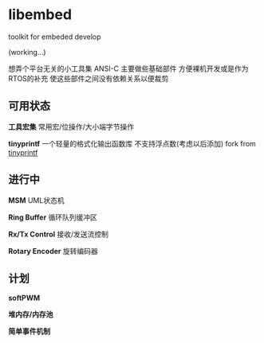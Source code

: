 # libembed
toolkit for embeded develop

(working...)

想弄个平台无关的小工具集 ANSI-C
主要做些基础部件 方便裸机开发或是作为RTOS的补充
使这些部件之间没有依赖关系以便裁剪

可用状态
--------
__工具宏集__ 常用宏/位操作/大小端字节操作

__tinyprintf__ 一个轻量的格式化输出函数库 不支持浮点数(考虑以后添加) fork from [tinyprintf](https://github.com/cjlano/tinyprintf)

进行中
------
__MSM__ UML状态机

__Ring Buffer__ 循环队列缓冲区

__Rx/Tx Control__ 接收/发送流控制

__Rotary Encoder__ 旋转编码器

计划
-----
__softPWM__

__堆内存/内存池__

__简单事件机制__

